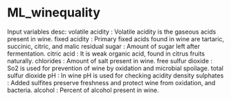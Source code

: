 # ML_winequality

Input variables desc:
volatile acidity :   Volatile acidity is the gaseous acids present in wine.
fixed acidity :   Primary fixed acids found in wine are tartaric, succinic, citric, and malic
residual sugar :   Amount of sugar left after fermentation.
citric acid :    It is weak organic acid, found in citrus fruits naturally.
chlorides :   Amount of salt present in wine.
free sulfur dioxide :   So2 is used for prevention of wine by oxidation and microbial spoilage.
total sulfur dioxide 
pH :   In wine pH is used for checking acidity
density 
sulphates :    Added sulfites preserve freshness and protect wine from oxidation, and bacteria.
alcohol :   Percent of alcohol present in wine.


